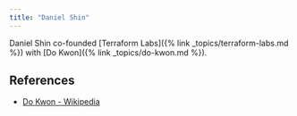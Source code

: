 ```yaml
---
title: "Daniel Shin"
---
```

Daniel Shin co-founded [Terraform Labs]({% link _topics/terraform-labs.md %}) with [Do Kwon]({% link _topics/do-kwon.md %}).

## References

* [Do Kwon - Wikipedia](https://en.wikipedia.org/wiki/Do_Kwon)